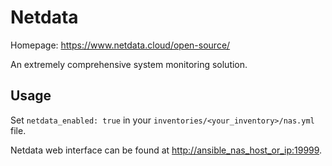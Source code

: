 # Netdata

Homepage: <https://www.netdata.cloud/open-source/>

An extremely comprehensive system monitoring solution.

## Usage

Set `netdata_enabled: true` in your `inventories/<your_inventory>/nas.yml` file.

Netdata web interface can be found at <http://ansible_nas_host_or_ip:19999>.
